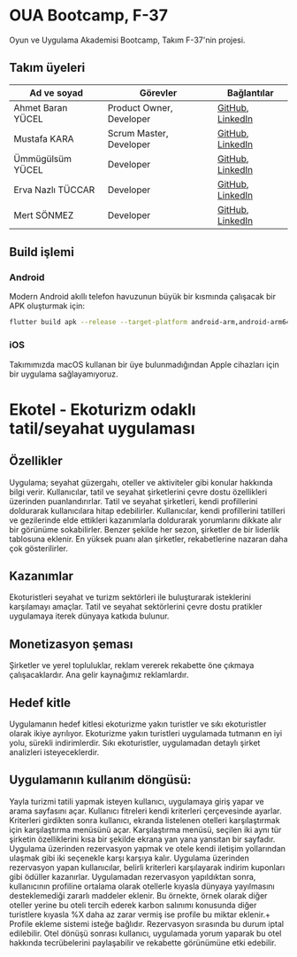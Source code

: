 # OUA Bootcamp, F-37

Oyun ve Uygulama Akademisi Bootcamp, Takım F-37'nin projesi.

## Takım üyeleri

| Ad ve soyad       | Görevler                 | Bağlantılar                                                                                                  |
| ----------------- | ------------------------ | ------------------------------------------------------------------------------------------------------------ |
| Ahmet Baran YÜCEL | Product Owner, Developer | [GitHub](https://github.com/abyucel), [LinkedIn](https://linkedin.com/in/abyucel)                            |
| Mustafa KARA      | Scrum Master, Developer  | [GitHub](https://github.com/Mustafaakaraa), [LinkedIn](https://linkedin.com/in/mustafakara0)                 |
| Ümmügülsüm YÜCEL  | Developer                | [GitHub](https://github.com/ummugulsumyucel), [LinkedIn](https://linkedin.com/in/ümmügülsüm-yücel-437510255) |
| Erva Nazlı TÜCCAR | Developer                | [GitHub](https://github.com/nazlii02), [LinkedIn](https://linkedin.com/in/erva-nazlı-tüccar-b7a800212)       |
| Mert SÖNMEZ       | Developer                | [GitHub](https://github.com/SnmzTony), [LinkedIn](https://linkedin.com/in/mert-sönmez-83b889246)             |

## Build işlemi

### Android

Modern Android akıllı telefon havuzunun büyük bir kısmında çalışacak bir APK oluşturmak için:

```sh
flutter build apk --release --target-platform android-arm,android-arm64
```

### iOS

Takımımızda macOS kullanan bir üye bulunmadığından Apple cihazları için bir uygulama sağlayamıyoruz.


# Ekotel - Ekoturizm odaklı tatil/seyahat uygulaması

## Özellikler

Uygulama; seyahat güzergahı, oteller ve aktiviteler gibi konular hakkında bilgi verir.
Kullanıcılar, tatil ve seyahat şirketlerini çevre dostu özellikleri üzerinden puanlandırırlar.
Tatil ve seyahat şirketleri, kendi profillerini doldurarak kullanıcılara hitap edebilirler.
Kullanıcılar, kendi profillerini tatilleri ve gezilerinde elde ettikleri kazanımlarla doldurarak yorumlarını dikkate alır bir görünüme sokabilirler.
Benzer şekilde her sezon, şirketler de bir liderlik tablosuna eklenir. En yüksek puanı alan şirketler, rekabetlerine nazaran daha çok gösterilirler.

## Kazanımlar
Ekoturistleri seyahat ve turizm sektörleri ile buluşturarak isteklerini karşılamayı amaçlar.
Tatil ve seyahat sektörlerini çevre dostu pratikler uygulamaya iterek dünyaya katkıda bulunur.

## Monetizasyon şeması
Şirketler ve yerel topluluklar, reklam vererek rekabette öne çıkmaya çalışacaklardır. Ana gelir kaynağımız reklamlardır.

## Hedef kitle
Uygulamanın hedef kitlesi ekoturizme yakın turistler ve sıkı ekoturistler olarak ikiye ayrılıyor.
Ekoturizme yakın turistleri uygulamada tutmanın en iyi yolu, sürekli indirimlerdir.
Sıkı ekoturistler, uygulamadan detaylı şirket analizleri isteyeceklerdir.

## Uygulamanın kullanım döngüsü:
Yayla turizmi tatili yapmak isteyen kullanıcı, uygulamaya giriş yapar ve arama sayfasını açar.
Kullanıcı fitreleri kendi kriterleri çerçevesinde ayarlar.
Kriterleri girdikten sonra kullanıcı, ekranda listelenen otelleri karşılaştırmak için karşılaştırma menüsünü açar.
Karşılaştırma menüsü, seçilen iki aynı tür şirketin özelliklerini kısa bir şekilde ekrana yan yana yansıtan bir sayfadır.
Uygulama üzerinden rezervasyon yapmak ve otele kendi iletişim yollarından ulaşmak gibi iki seçenekle karşı karşıya kalır.
Uygulama üzerinden rezervasyon yapan kullanıcılar, belirli kriterleri karşılayarak indirim kuponları gibi ödüller kazanırlar.
Uygulamadan rezervasyon yapıldıktan sonra, kullanıcının profiline ortalama olarak otellerle kıyasla dünyaya yayılmasını desteklemediği zararlı maddeler eklenir.
Bu örnekte, örnek olarak diğer oteller yerine bu oteli tercih ederek karbon salınımı konusunda diğer turistlere kıyasla %X daha az zarar vermiş ise profile bu miktar eklenir.+ Profile ekleme sistemi isteğe bağlıdır. Rezervasyon sırasında bu durum iptal edilebilir.
Otel dönüşü sonrası kullanıcı, uygulamada yorum yaparak bu otel hakkında tecrübelerini paylaşabilir ve rekabette görünümüne etki edebilir.



